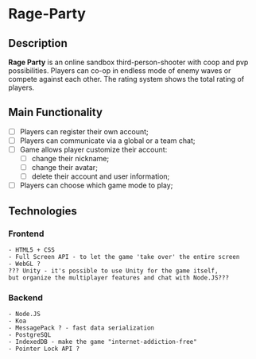 # Rage-Party
## Description
**Rage Party** is an online sandbox third-person-shooter with coop and pvp possibilities. Players can co-op in endless mode of enemy waves or compete against each other. The rating system shows the total rating of players.
## Main Functionality
- [ ] Players can register their own account;   
- [ ] Players can communicate via a global or a team chat;
- [ ] Game allows player customize their account:
  - [ ] change their nickname;
  - [ ] change their avatar;
  - [ ] delete their account and user information;
- [ ] Players can choose which game mode to play;

## Technologies

### Frontend
```
- HTML5 + CSS
- Full Screen API - to let the game 'take over' the entire screen
- WebGL ?
??? Unity - it's possible to use Unity for the game itself,
but organize the multiplayer features and chat with Node.JS???
```
### Backend
```
- Node.JS
- Koa
- MessagePack ? - fast data serialization
- PostgreSQL
- IndexedDB - make the game "internet-addiction-free"
- Pointer Lock API ?
```
